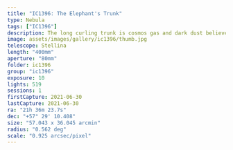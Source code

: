 ```yaml
---
title: "IC1396: The Elephant's Trunk"
type: Nebula
tags: ["IC1396"]
description: The long curling trunk is cosmos gas and dark dust believed to be forming stars across a massive region.
image: assets/images/gallery/ic1396/thumb.jpg
telescope: Stellina
length: "400mm"
aperture: "80mm"
folder: ic1396
group: "ic1396"
exposure: 10
lights: 519
sessions: 1
firstCapture: 2021-06-30 
lastCapture: 2021-06-30
ra: "21h 36m 23.7s"
dec: "+57° 29' 10.408"
size: "57.043 x 36.045 arcmin"
radius: "0.562 deg"
scale: "0.925 arcsec/pixel"
---
```

